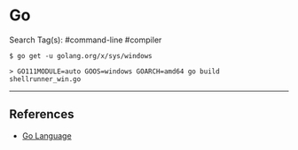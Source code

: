 # Go

Search Tag(s): #command-line #compiler

`$ go get -u golang.org/x/sys/windows`

`> GO111MODULE=auto GOOS=windows GOARCH=amd64 go build shellrunner_win.go`

---
## References

- [Go Language](https://go.dev/dl/)